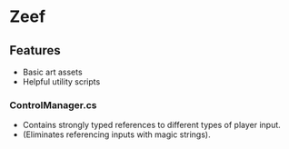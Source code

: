 # Zeef #

## Features ##
* Basic art assets
* Helpful utility scripts

### ControlManager.cs ###
* Contains strongly typed references to different types of player input.
* (Eliminates referencing inputs with magic strings).

